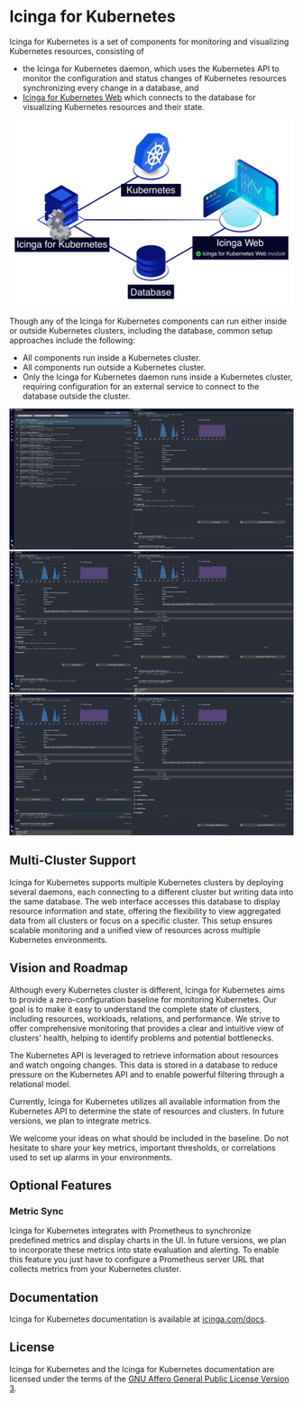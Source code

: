 # Icinga for Kubernetes

Icinga for Kubernetes is a set of components for monitoring and visualizing Kubernetes resources,
consisting of

* the Icinga for Kubernetes daemon, which uses the Kubernetes API to monitor the configuration and
  status changes of Kubernetes resources synchronizing every change in a database, and
* [Icinga for Kubernetes Web](https://github.com/Icinga/icinga-kubernetes-web)
  which connects to the database for visualizing Kubernetes resources and their state.

![Icinga for Kubernetes Overview](doc/res/icinga-kubernetes-overview.png)

Though any of the Icinga for Kubernetes components can run either inside or outside Kubernetes clusters,
including the database, common setup approaches include the following:

* All components run inside a Kubernetes cluster.
* All components run outside a Kubernetes cluster.
* Only the Icinga for Kubernetes daemon runs inside a Kubernetes cluster,
  requiring configuration for an external service to connect to the database outside the cluster.

![Icinga for Kubernetes Web Deployment](doc/res/icinga-kubernetes-web-deployment.png)
![Icinga for Kubernetes Web Replica Set](doc/res/icinga-kubernetes-web-replica-set.png)
![Icinga for Kubernetes Web Pod](doc/res/icinga-kubernetes-web-pod.png)

## Multi-Cluster Support

Icinga for Kubernetes supports multiple Kubernetes clusters by deploying several daemons,
each connecting to a different cluster but writing data into the same database.
The web interface accesses this database to display resource information and state,
offering the flexibility to view aggregated data from all clusters or focus on a specific cluster.
This setup ensures scalable monitoring and a unified view of resources across multiple Kubernetes environments.

## Vision and Roadmap

Although every Kubernetes cluster is different, Icinga for Kubernetes aims to provide a zero-configuration baseline for
monitoring Kubernetes. Our goal is to make it easy to understand the complete state of clusters, including resources,
workloads, relations, and performance. We strive to offer comprehensive monitoring that provides a clear and
intuitive view of clusters' health, helping to identify problems and potential bottlenecks.

The Kubernetes API is leveraged to retrieve information about resources and watch ongoing changes.
This data is stored in a database to reduce pressure on the Kubernetes API and
to enable powerful filtering through a relational model.

Currently, Icinga for Kubernetes utilizes all available information from the Kubernetes API to
determine the state of resources and clusters. In future versions, we plan to integrate metrics.

We welcome your ideas on what should be included in the baseline.
Do not hesitate to share your key metrics, important thresholds,
or correlations used to set up alarms in your environments.

## Optional Features

### Metric Sync

Icinga for Kubernetes integrates with Prometheus to synchronize predefined metrics and display charts in the UI.
In future versions, we plan to incorporate these metrics into state evaluation and alerting.
To enable this feature you just have to configure a Prometheus server URL
that collects metrics from your Kubernetes cluster.

## Documentation

Icinga for Kubernetes documentation is available at [icinga.com/docs](https://icinga.com/docs/icinga-kubernetes).

## License

Icinga for Kubernetes and the Icinga for Kubernetes documentation are licensed under the terms of the
[GNU Affero General Public License Version 3](LICENSE).
